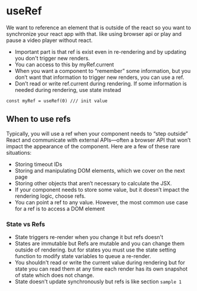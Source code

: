 # useRef
We want to reference an element that is outside of the react so you want to synchronize your react app with that.
like using browser api or play and pause a video player without react.

* Important part is that ref is exist even in re-rendering and by updating you don't trigger new renders.
* You can access to this by myRef.current
* When you want a component to “remember” some information, but you don’t want that information to trigger new renders, you can use a ref.
* Don’t read or write ref.current during rendering. If some information is needed during rendering, use state instead

```
const myRef = useRef(0) /// init value
```

## When to use refs 

Typically, you will use a ref when your component needs to “step outside” React and communicate with external APIs—often a browser API that won’t impact the appearance of the component. Here are a few of these rare situations:

* Storing timeout IDs
* Storing and manipulating DOM elements, which we cover on the next page
* Storing other objects that aren’t necessary to calculate the JSX.
* If your component needs to store some value, but it doesn’t impact the rendering logic, choose refs.
* You can point a ref to any value. However, the most common use case for a ref is to access a DOM element

### State vs Refs
* State triggers re-render when you change it but refs doesn't
* States are immutable but Refs are mutable and you can change them outside of rendering. but for states you must use the state setting function to modify state variables to queue a re-render.
* You shouldn't read or write the current value during rendering but for state you can read them at any time each render has its own snapshot of state which does not change.
* State doesn't update synchronously but refs is like section ```sample 1```